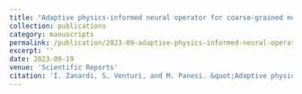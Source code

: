 ```yaml
---
title: "Adaptive physics-informed neural operator for coarse-grained non-equilibrium flows"
collection: publications
category: manuscripts
permalink: /publication/2023-09-adaptive-physics-informed-neural-operator-for-coarse-grained-non-equilibrium-flows
excerpt: ''
date: 2023-09-19
venue: 'Scientific Reports'
citation: 'I. Zanardi, S. Venturi, and M. Panesi. &quot;Adaptive physics‑informed neural operator for coarse‑grained non‑equilibrium flows&quot;. In: <i>Scientific Reports 13</i> (Sept. 2023), DOI: <a href="https://doi.org/10.1038/s41598-023-41039-y">10.1038/s41598-023-41039-y</a>'
---
```

